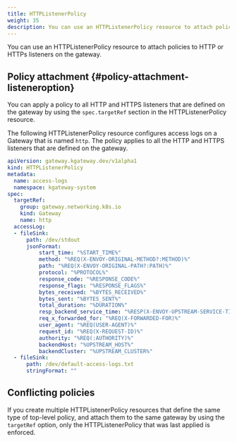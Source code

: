 ```yaml
---
title: HTTPListenerPolicy
weight: 35
description: You can use an HTTPListenerPolicy resource to attach policies to HTTP or HTTPs listeners on the gateway. 
---
```


You can use an HTTPListenerPolicy resource to attach policies to HTTP or HTTPs listeners on the gateway.

## Policy attachment {#policy-attachment-listeneroption}

<!--

Learn more about how you can attach policies to HTTP or HTTPS listeners. 

### Option 1: Attach the policy to all listeners on the gateway (`targetRefs`) -->

You can apply a policy to all HTTP and HTTPS listeners that are defined on the gateway by using the `spec.targetRef` section in the HTTPListenerPolicy resource. 

The following HTTPListenerPolicy resource configures access logs on a Gateway that is named `http`. The policy applies to all the HTTP and HTTPS listeners that are defined on the gateway. 

```yaml {hl_lines=[7,8,9,10]} 
apiVersion: gateway.kgateway.dev/v1alpha1
kind: HTTPListenerPolicy
metadata:
  name: access-logs
  namespace: kgateway-system
spec:
  targetRef:
    group: gateway.networking.k8s.io
    kind: Gateway
    name: http
  accessLog:
  - fileSink:
      path: /dev/stdout
      jsonFormat:
          start_time: "%START_TIME%"
          method: "%REQ(X-ENVOY-ORIGINAL-METHOD?:METHOD)%"
          path: "%REQ(X-ENVOY-ORIGINAL-PATH?:PATH)%"
          protocol: "%PROTOCOL%"
          response_code: "%RESPONSE_CODE%"
          response_flags: "%RESPONSE_FLAGS%"
          bytes_received: "%BYTES_RECEIVED%"
          bytes_sent: "%BYTES_SENT%"
          total_duration: "%DURATION%"
          resp_backend_service_time: "%RESP(X-ENVOY-UPSTREAM-SERVICE-TIME)%"
          req_x_forwarded_for: "%REQ(X-FORWARDED-FOR)%"
          user_agent: "%REQ(USER-AGENT)%"
          request_id: "%REQ(X-REQUEST-ID)%"
          authority: "%REQ(:AUTHORITY)%"
          backendHost: "%UPSTREAM_HOST%"
          backendCluster: "%UPSTREAM_CLUSTER%"
  - fileSink:
      path: /dev/default-access-logs.txt
      stringFormat: ""
```

<!--

### Option 2: Attach the policy to a particular listener on the gateway (`targetRefs.sectionName`)

Instead of attaching a policy to all the HTTP and HTTPs listeners that are defined on the gateway, you can target a particular HTTP or HTTPS listener by using the `spec.targetRefs.sectionName` field in the HTTPListenerPolicy resource. 

The following Gateway resource defines two listeners, an HTTP (`http`) and HTTPS (`https`) listener. 

```console {hl_lines=[8,15]} 
kind: Gateway
apiVersion: gateway.networking.k8s.io/v1
metadata:
  name: http
spec:
  gatewayClassName: kgateway
  listeners:
  - name: http
    protocol: HTTP
    port: 8080
    allowedRoutes:
      namespaces:
        from: All
    hostname: www.example.com
  - name: https
    port: 443
    protocol: HTTPS
    hostname: https.example.com
    tls:
      mode: Terminate
      certificateRefs:
        - name: https
          kind: Secret
    allowedRoutes:
      namespaces:
        from: All
```

To apply the policy to only the `https` listener, you specify the listener name in the `spec.targetRefs.sectionName` field in the HTTPListenerPolicy resource as shown in the following example. 

```console {hl_lines=[11]} 
apiVersion: gateway.kgateway.dev/v1alpha1
kind: HTTPListenerPolicy
metadata:
  name: server-name
  namespace: {{< reuse "docs/snippets/ns-system.md" >}}
spec:
  targetRefs:
  - group: gateway.networking.k8s.io
    kind: Gateway
    name: http
    sectionName: https
  options:
    httpConnectionManagerSettings:
      serverName: "myserver"
```
-->

## Conflicting policies

If you create multiple HTTPListenerPolicy resources that define the same type of top-level policy, and attach them to the same gateway by using the `targetRef` option, only the HTTPListenerPolicy that was last applied is enforced. 

<!--

{{% callout type="info" %}}
You cannot attach multiple HTTPListenerPolicy resources to the same listener, *even if* they define different top-level policies. To add multiple policies, define them in the same HTTPListenerPolicy resource.
{{% /callout %}}

In the following image, you want to attach two HTTPListenerPolicy resources to the HTTP listener. One configures local rate limiting and the other one configures a CSRF policy. Because only one HTTPListenerPolicy can be attached to a gateway listener via `targetRefs` at any given time, only the policy that is created first is enforced (policy 1). 

{{< reuse-image src="img/policy-ov-multiple-httplisteneroption.svg" width="800" >}}
-->